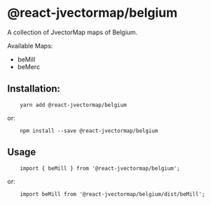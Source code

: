 # @react-jvectormap/belgium

A collection of JvectorMap maps of Belgium.

Available Maps:

- beMill
- beMerc

## Installation:

```
    yarn add @react-jvectormap/belgium
```

or:

```
    npm install --save @react-jvectormap/belgium
```

## Usage

```
    import { beMill } from '@react-jvectormap/belgium';
```

or:

```
    import beMill from '@react-jvectormap/belgium/dist/beMill';
```
